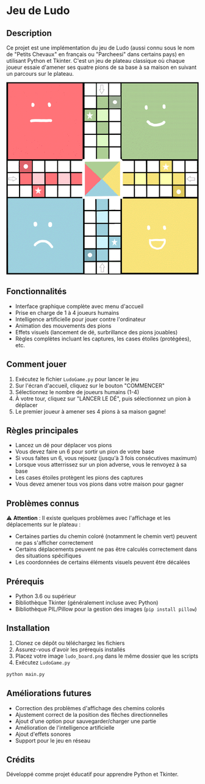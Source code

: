 # Jeu de Ludo

## Description
Ce projet est une implémentation du jeu de Ludo (aussi connu sous le nom de "Petits Chevaux" en français ou "Parcheesi" dans certains pays) en utilisant Python et Tkinter. C'est un jeu de plateau classique où chaque joueur essaie d'amener ses quatre pions de sa base à sa maison en suivant un parcours sur le plateau.

![Nom de l'image](ludo_board.png)

## Fonctionnalités
- Interface graphique complète avec menu d'accueil
- Prise en charge de 1 à 4 joueurs humains
- Intelligence artificielle pour jouer contre l'ordinateur
- Animation des mouvements des pions
- Effets visuels (lancement de dé, surbrillance des pions jouables)
- Règles complètes incluant les captures, les cases étoiles (protégées), etc.

## Comment jouer
1. Exécutez le fichier `LudoGame.py` pour lancer le jeu
2. Sur l'écran d'accueil, cliquez sur le bouton "COMMENCER"
3. Sélectionnez le nombre de joueurs humains (1-4)
4. À votre tour, cliquez sur "LANCER LE DÉ", puis sélectionnez un pion à déplacer
5. Le premier joueur à amener ses 4 pions à sa maison gagne!

## Règles principales
- Lancez un dé pour déplacer vos pions
- Vous devez faire un 6 pour sortir un pion de votre base
- Si vous faites un 6, vous rejouez (jusqu'à 3 fois consécutives maximum)
- Lorsque vous atterrissez sur un pion adverse, vous le renvoyez à sa base
- Les cases étoiles protègent les pions des captures
- Vous devez amener tous vos pions dans votre maison pour gagner

## Problèmes connus
⚠️ **Attention** : Il existe quelques problèmes avec l'affichage et les déplacements sur le plateau :
- Certaines parties du chemin coloré (notamment le chemin vert) peuvent ne pas s'afficher correctement
- Certains déplacements peuvent ne pas être calculés correctement dans des situations spécifiques
- Les coordonnées de certains éléments visuels peuvent être décalées

## Prérequis
- Python 3.6 ou supérieur
- Bibliothèque Tkinter (généralement incluse avec Python)
- Bibliothèque PIL/Pillow pour la gestion des images (`pip install pillow`)

## Installation
1. Clonez ce dépôt ou téléchargez les fichiers
2. Assurez-vous d'avoir les prérequis installés
3. Placez votre image `ludo_board.png` dans le même dossier que les scripts
4. Exécutez `LudoGame.py`

```bash
python main.py
```

## Améliorations futures
- Correction des problèmes d'affichage des chemins colorés
- Ajustement correct de la position des flèches directionnelles
- Ajout d'une option pour sauvegarder/charger une partie
- Amélioration de l'intelligence artificielle
- Ajout d'effets sonores
- Support pour le jeu en réseau

## Crédits
Développé comme projet éducatif pour apprendre Python et Tkinter.
